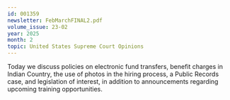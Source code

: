 ```yaml
---
id: 001359
newsletter: FebMarchFINAL2.pdf
volume_issue: 23-02
year: 2025
month: 2
topic: United States Supreme Court Opinions
---
```


Today we discuss policies on electronic fund transfers, benefit charges in Indian Country, the use of photos in the hiring process, a Public Records case, and legislation of interest, in addition to announcements regarding upcoming training opportunities.